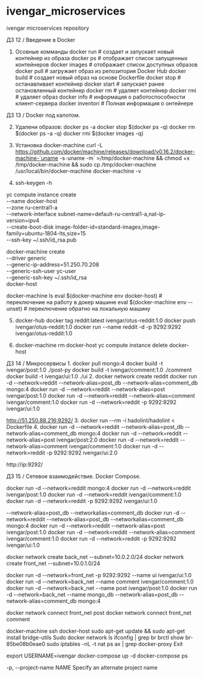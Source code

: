 # ivengar_microservices
ivengar microservices repository

ДЗ 12 / Введение в Docker

1. Осовные комманды
docker run # создает и запускает новый контейнер из образа
docker ps # отображает список запущенных контейнеров
docker images # отображает список доступных образов
docker pull # загружает образ из репозитория Docker Hub
docker build # создает новый образ на основе Dockerfile
docker stop # останавливает контейнер
docker start # запускает ранее остановленный контейнер
docker rm # удаляет контейнер
docker rmi # удаляет образ
docker info # информация о работоспособности клиент-сервера
docker inventori # Полная информация о онтейнере

ДЗ 13 / Docker под капотом.

2. Удалени образов:
docker ps -a
docker stop $(docker ps -q)
docker rm $(docker ps -a -q)
docker rmi $(docker images -q)

3. Установка docker-machine
curl -L https://github.com/docker/machine/releases/download/v0.16.2/docker-machine-`uname -s`-`uname -m` >/tmp/docker-machine && chmod +x /tmp/docker-machine && sudo cp /tmp/docker-machine /usr/local/bin/docker-machine
docker-machine -v

4. ssh-keygen -h

yc compute instance create \
  --name docker-host \
  --zone ru-central1-a \
  --network-interface subnet-name=default-ru-central1-a,nat-ip-version=ipv4 \
  --create-boot-disk image-folder-id=standard-images,image-family=ubuntu-1804-lts,size=15 \
  --ssh-key ~/.ssh/id_rsa.pub

docker-machine create \
  --driver generic \
  --generic-ip-address=51.250.70.208 \
  --generic-ssh-user yc-user \
  --generic-ssh-key ~/.ssh/id_rsa \
  docker-host

docker-machine ls
eval $(docker-machine env docker-host) # переключение на работу в докер машине
eval $(docker-machine env --unset)  # переключение обратно на локальную машину

5. docker-hub
docker tag reddit:latest ivengar/otus-reddit:1.0
docker push ivengar/otus-reddit:1.0
docker run --name reddit -d -p 9292:9292 ivengar/otus-reddit:1.0

6. docker-machine rm docker-host
yc compute instance delete docker-host

ДЗ 14 / Микросервисы
1.
docker pull mongo:4
docker build -t ivengar/post:1.0 ./post-py
docker build -t ivengar/comment:1.0 ./comment
docker build -t ivengar/ui:1.0 ./ui
2.
docker network create reddit
docker run -d --network=reddit --network-alias=post_db --network-alias=comment_db mongo:4
docker run -d --network=reddit --network-alias=post ivengar/post:1.0
docker run -d --network=reddit --network-alias=comment ivengar/comment:1.0
docker run -d --network=reddit -p 9292:9292 ivengar/ui:1.0

http://51.250.88.216:9292/
3.
docker run --rm -i hadolint/hadolint < Dockerfile
4.
docker run -d --network=reddit --network-alias=post_db --network-alias=comment_db mongo:4
docker run -d --network=reddit --network-alias=post ivengar/post:2.0
docker run -d --network=reddit --network-alias=comment ivengar/comment:1.0
docker run -d --network=reddit -p 9292:9292 ivengar/ui:2.0

http://ip:9292/

ДЗ 15 / Сетевое взаимодействие. Docker Compose.


docker run -d --network=reddit mongo:4
docker run -d --network=reddit ivengar/post:1.0
docker run -d --network=reddit ivengar/comment:1.0
docker run -d --network=reddit -p 9292:9292 ivengar/ui:1.0

--network-alias=post_db --networkalias=comment_db
docker run -d --network=reddit --network-alias=post_db --networkalias=comment_db mongo:4
docker run -d --network=reddit --network-alias=post ivengar/post:1.0
docker run -d --network=reddit --network-alias=comment ivengar/comment:1.0
docker run -d --network=reddit -p 9292:9292 ivengar/ui:1.0

docker network create back_net --subnet=10.0.2.0/24
docker network create front_net --subnet=10.0.1.0/24

docker run -d --network=front_net -p 9292:9292 --name ui  ivengar/ui:1.0
docker run -d --network=back_net --name comment  ivengar/comment:1.0
docker run -d --network=back_net --name post  ivengar/post:1.0
docker run -d --network=back_net --name mongo_db --network-alias=post_db --network-alias=comment_db mongo:4

docker network connect front_net post
docker network connect front_net comment

docker-machine ssh docker-host
sudo apt-get update && sudo apt-get install bridge-utils
Sudo docker network ls
ifconfig | grep br
brctl show br-85be08b0eae0
sudo iptables -nL -t nat
ps ax | grep docker-proxy
Exit

export USERNAME=ivengar
docker-compose up -d
docker-compose ps

-p, --project-name NAME     Specify an alternate project name
